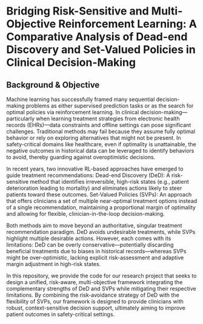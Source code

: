 # Bridging Risk-Sensitive and Multi-Objective Reinforcement Learning: A Comparative Analysis of Dead-end Discovery and Set-Valued Policies in Clinical Decision-Making

## Background & Objective
Machine learning has successfully framed many sequential decision-making problems as either supervised prediction tasks or as the search for optimal policies via reinforcement learning. 
In clinical decision-making—particularly when learning treatment strategies from electronic health records (EHRs)—data constraints and offline settings can pose significant challenges. 
Traditional methods may fail because they assume fully optimal behavior or rely on exploring alternatives that might not be present. 
In safety-critical domains like healthcare, even if optimality is unattainable, the negative outcomes in historical data can be leveraged to identify behaviors to avoid, thereby guarding against overoptimistic decisions.

In recent years, two innovative RL-based approaches have emerged to guide treatment recommendations:
Dead-end Discovery (DeD): A risk-sensitive method that identifies irreversible, high-risk states (e.g., patient deterioration leading to mortality) and eliminates actions likely to steer patients toward these outcomes.
Set-Valued Policies (SVPs): An approach that offers clinicians a set of multiple near-optimal treatment options instead of a single recommendation, maintaining a proportional margin of optimality and allowing for flexible, clinician-in-the-loop decision-making.

Both methods aim to move beyond an authoritative, singular treatment recommendation paradigm. DeD avoids undesirable treatments, while SVPs highlight multiple desirable actions. However, each comes with its limitations: 
DeD can be overly conservative—potentially discarding beneficial treatments due to biases in historical records—whereas SVPs might be over-optimistic, lacking explicit risk-assessment and adaptive margin adjustment in high-risk states.

In this repository, we provide the code for our research project that seeks to design a unified, risk-aware, multi-objective framework integrating the complementary strengths of DeD and SVPs while mitigating their respective limitations.
By combining the risk-avoidance strategy of DeD with the flexibility of SVPs, our framework is designed to provide clinicians with robust, context-sensitive decision support, ultimately aiming to improve patient outcomes in safety-critical settings.
